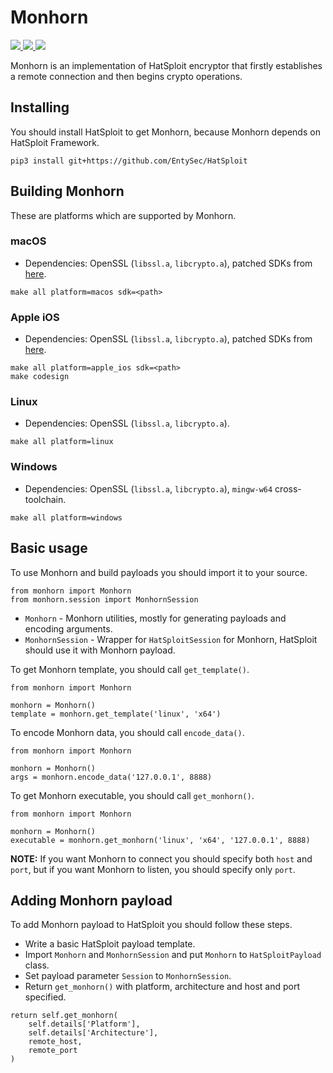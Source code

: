 # Monhorn

<p>
    <a href="https://entysec.netlify.app">
        <img src="https://img.shields.io/badge/developer-EntySec-3572a5.svg">
    </a>
    <a href="https://github.com/EntySec/Monhorn">
        <img src="https://img.shields.io/badge/language-C-grey.svg">
    </a>
    <a href="https://github.com/EntySec/Monhorn/stargazers">
        <img src="https://img.shields.io/github/stars/EntySec/Monhorn?color=yellow">
    </a>
</p>

Monhorn is an implementation of HatSploit encryptor that firstly establishes a remote connection and then begins crypto operations.

## Installing

You should install HatSploit to get Monhorn, because Monhorn depends on HatSploit Framework.

```
pip3 install git+https://github.com/EntySec/HatSploit
```

## Building Monhorn

These are platforms which are supported by Monhorn.

### macOS

* Dependencies: OpenSSL (`libssl.a`, `libcrypto.a`), patched SDKs from [here](https://github.com/phracker/MacOSX-SDKs).

```shell
make all platform=macos sdk=<path>
```

### Apple iOS

* Dependencies: OpenSSL (`libssl.a`, `libcrypto.a`), patched SDKs from [here](https://github.com/theos/sdks).

```shell
make all platform=apple_ios sdk=<path>
make codesign
```

### Linux

* Dependencies: OpenSSL (`libssl.a`, `libcrypto.a`).

```shell
make all platform=linux
```

### Windows

* Dependencies: OpenSSL (`libssl.a`, `libcrypto.a`), `mingw-w64` cross-toolchain.

```shell
make all platform=windows
```

## Basic usage

To use Monhorn and build payloads you should import it to your source.

```python3
from monhorn import Monhorn
from monhorn.session import MonhornSession
```

* `Monhorn` - Monhorn utilities, mostly for generating payloads and encoding arguments.
* `MonhornSession` - Wrapper for `HatSploitSession` for Monhorn, HatSploit should use it with Monhorn payload.

To get Monhorn template, you should call `get_template()`.

```python3
from monhorn import Monhorn

monhorn = Monhorn()
template = monhorn.get_template('linux', 'x64')
```

To encode Monhorn data, you should call `encode_data()`.

```python3
from monhorn import Monhorn

monhorn = Monhorn()
args = monhorn.encode_data('127.0.0.1', 8888)
```

To get Monhorn executable, you should call `get_monhorn()`.

```python3
from monhorn import Monhorn

monhorn = Monhorn()
executable = monhorn.get_monhorn('linux', 'x64', '127.0.0.1', 8888)
```

**NOTE:** If you want Monhorn to connect you should specify both `host` and `port`, but if you want Monhorn to listen, you should specify only `port`.

## Adding Monhorn payload

To add Monhorn payload to HatSploit you should follow these steps.

* Write a basic HatSploit payload template.
* Import `Monhorn` and `MonhornSession` and put `Monhorn` to `HatSploitPayload` class.
* Set payload parameter `Session` to `MonhornSession`.
* Return `get_monhorn()` with platform, architecture and host and port specified.

```python3
return self.get_monhorn(
    self.details['Platform'],
    self.details['Architecture'],
    remote_host,
    remote_port
)
```
